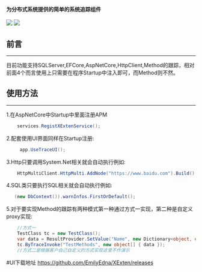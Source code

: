 #### 为分布式系统提供的简单的系统追踪组件
[![](https://img.shields.io/badge/build-success-brightgreen.svg)](https://github.com/EmilyEdna/XExten.Profile)
[![](https://img.shields.io/badge/nuget-v1.0.0-blue.svg)](https://www.nuget.org/packages/XExten.Profile/1.0.0)
## 前言
------------------------------------
目前功能支持SQLServer,EFCore,AspNetCore,HttpClient,Method的跟踪，相对前面4个而言使用上只需要在程序Startup中注入即可，而Method则不然。
## 使用方法
------------------------------------
1.在AspNetCore中Startup中里面注册APM
``` c#
    services.RegistXExtenService();
```
2.配套使用UI界面同样在Startup注册:
``` c#
     app.UseTraceUI();
```
3.Http只要调用System.Net相关就会自动执行例如:
``` c#
    HttpMultiClient.HttpMulti.AddNode("https://www.baidu.com").Build().RunString();
```
4.SQL类只要执行SQL相关就会自动执行例如:
```c#
   (new DbContext()).warnInfos.FirstOrDefault();
```
5.对于要实现Method的跟踪有两种模式第一种通过方式一实现，第二种是自定义proxy实现:
```c#
    //方式一
    TestClass tc = new TestClass();
    var data = ResultProvider.SetValue("Name", new Dictionary<object, object> { { "Key", "Value" } });
    tc.ByTraceInvoke("TestMethods", new object[] { data });
    //方式二是根据客户自己自定义的方式实现这里不作演示
```
#UI下载地址
https://github.com/EmilyEdna/XExten/releases
